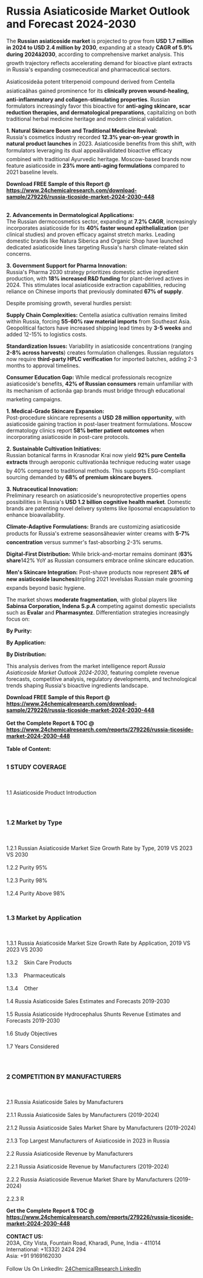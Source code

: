 <h1>Russia Asiaticoside Market Outlook and Forecast 2024-2030</h1><p>The <strong>Russian asiaticoside market</strong> is projected to grow from <strong>USD 1.7 million in 2024 to USD 2.4 million by 2030</strong>, expanding at a steady <strong>CAGR of 5.9% during 2024â2030</strong>, according to comprehensive market analysis. This growth trajectory reflects accelerating demand for bioactive plant extracts in Russia's expanding cosmeceutical and pharmaceutical sectors.</p><p>Asiaticosideâa potent triterpenoid compound derived from Centella asiaticaâhas gained prominence for its <strong>clinically proven wound-healing, anti-inflammatory and collagen-stimulating properties</strong>. Russian formulators increasingly favor this bioactive for <strong>anti-aging skincare, scar reduction therapies, and dermatological preparations</strong>, capitalizing on both traditional herbal medicine heritage and modern clinical validation.</p><p><strong>1. Natural Skincare Boom and Traditional Medicine Revival:</strong><br>
Russia's cosmetics industry recorded <strong>12.3% year-on-year growth in natural product launches</strong> in 2023. Asiaticoside benefits from this shift, with formulators leveraging its dual appealâvalidated bioactive efficacy combined with traditional Ayurvedic heritage. Moscow-based brands now feature asiaticoside in <strong>23% more anti-aging formulations</strong> compared to 2021 baseline levels.</p><div><b>Download FREE Sample of this Report @ 
            <a href="https://www.24chemicalresearch.com/download-sample/279226/russia-ticoside-market-2024-2030-448">
            https://www.24chemicalresearch.com/download-sample/279226/russia-ticoside-market-2024-2030-448</a></b></div><br><p><strong>2. Advancements in Dermatological Applications:</strong><br>
The Russian dermocosmetics sector, expanding at <strong>7.2% CAGR</strong>, increasingly incorporates asiaticoside for its <strong>40% faster wound epithelialization</strong> (per clinical studies) and proven efficacy against stretch marks. Leading domestic brands like Natura Siberica and Organic Shop have launched dedicated asiaticoside lines targeting Russia's harsh climate-related skin concerns.</p><p><strong>3. Government Support for Pharma Innovation:</strong><br>
Russia's Pharma 2030 strategy prioritizes domestic active ingredient production, with <strong>18% increased R&amp;D funding</strong> for plant-derived actives in 2024. This stimulates local asiaticoside extraction capabilities, reducing reliance on Chinese imports that previously dominated <strong>67% of supply</strong>.</p><p>Despite promising growth, several hurdles persist:</p><p><strong>Supply Chain Complexities:</strong> Centella asiatica cultivation remains limited within Russia, forcing <strong>55-60% raw material imports</strong> from Southeast Asia. Geopolitical factors have increased shipping lead times by <strong>3-5 weeks</strong> and added 12-15% to logistics costs.</p><p><strong>Standardization Issues:</strong> Variability in asiaticoside concentrations (ranging <strong>2-8% across harvests</strong>) creates formulation challenges. Russian regulators now require <strong>third-party HPLC verification</strong> for imported batches, adding 2-3 months to approval timelines.</p><p><strong>Consumer Education Gap:</strong> While medical professionals recognize asiaticoside's benefits, <strong>42% of Russian consumers</strong> remain unfamiliar with its mechanism of actionâa gap brands must bridge through educational marketing campaigns.</p><p><strong>1. Medical-Grade Skincare Expansion:</strong><br>
Post-procedure skincare represents a <strong>USD 28 million opportunity</strong>, with asiaticoside gaining traction in post-laser treatment formulations. Moscow dermatology clinics report <strong>58% better patient outcomes</strong> when incorporating asiaticoside in post-care protocols.</p><p><strong>2. Sustainable Cultivation Initiatives:</strong><br>
Russian botanical farms in Krasnodar Krai now yield <strong>92% pure Centella extracts</strong> through aeroponic cultivationâa technique reducing water usage by 40% compared to traditional methods. This supports ESG-compliant sourcing demanded by <strong>68% of premium skincare buyers</strong>.</p><p><strong>3. Nutraceutical Innovation:</strong><br>
Preliminary research on asiaticoside's neuroprotective properties opens possibilities in Russia's <strong>USD 1.2 billion cognitive health market</strong>. Domestic brands are patenting novel delivery systems like liposomal encapsulation to enhance bioavailability.</p><p><strong>Climate-Adaptive Formulations:</strong> Brands are customizing asiaticoside products for Russia's extreme seasonsâheavier winter creams with <strong>5-7% concentration</strong> versus summer's fast-absorbing 2-3% serums.</p><p><strong>Digital-First Distribution:</strong> While brick-and-mortar remains dominant (<strong>63% share</strong>142% YoY as Russian consumers embrace online skincare education.</p><p><strong>Men's Skincare Integration:</strong> Post-shave products now represent <strong>28% of new asiaticoside launches</strong>âtripling 2021 levelsâas Russian male grooming expands beyond basic hygiene.</p><p>The market shows <strong>moderate fragmentation</strong>, with global players like <strong>Sabinsa Corporation, Indena S.p.A</strong> competing against domestic specialists such as <strong>Evalar</strong> and <strong>Pharmasyntez</strong>. Differentiation strategies increasingly focus on:</p><p><strong>By Purity:</strong></p><p><strong>By Application:</strong></p><p><strong>By Distribution:</strong></p><p>This analysis derives from the market intelligence report <em>Russia Asiaticoside Market Outlook 2024-2030</em>, featuring complete revenue forecasts, competitive analysis, regulatory developments, and technological trends shaping Russia's bioactive ingredients landscape.</p><div><b>Download FREE Sample of this Report @ 
            <a href="https://www.24chemicalresearch.com/download-sample/279226/russia-ticoside-market-2024-2030-448">
            https://www.24chemicalresearch.com/download-sample/279226/russia-ticoside-market-2024-2030-448</a></b></div><br><div><b>Get the Complete Report & TOC @ 
            <a href="https://www.24chemicalresearch.com/reports/279226/russia-ticoside-market-2024-2030-448">
            https://www.24chemicalresearch.com/reports/279226/russia-ticoside-market-2024-2030-448</a></b></div><br>
            <b>Table of Content:</b><p><h2><span style="font-size:16px"><strong>1 STUDY COVERAGE</strong></span></h2><br />
<p>1.1 Asiaticoside Product Introduction</p><br />
<h2><span style="font-size:16px"><strong>1.2 Market by Type</strong></span></h2><br />
<p>1.2.1 Russian Asiaticoside Market Size Growth Rate by Type, 2019 VS 2023 VS 2030<br /><br />
1.2.2 Purity 95%&nbsp;&nbsp; &nbsp;<br /><br />
1.2.3 Purity 98%<br /><br />
1.2.4 Purity Above 98%<br /><br />
<h2><span style="font-size:16px"><strong>1.3 Market by Application</strong></span></h2><br />
<p>1.3.1 Russia Asiaticoside Market Size Growth Rate by Application, 2019 VS 2023 VS 2030<br /><br />
1.3.2&nbsp;&nbsp; &nbsp;Skin Care Products<br /><br />
1.3.3&nbsp;&nbsp; &nbsp;Pharmaceuticals<br /><br />
1.3.4&nbsp;&nbsp; &nbsp;Other<br /><br />
1.4 Russia Asiaticoside Sales Estimates and Forecasts 2019-2030<br /><br />
1.5 Russia Asiaticoside Hydrocephalus Shunts Revenue Estimates and Forecasts 2019-2030<br /><br />
1.6 Study Objectives<br /><br />
1.7 Years Considered</p><br />
<h2><span style="font-size:16px"><strong>2 COMPETITION BY MANUFACTURERS</strong></span></h2><br />
<p>2.1 Russia Asiaticoside Sales by Manufacturers<br /><br />
2.1.1 Russia Asiaticoside Sales by Manufacturers (2019-2024)<br /><br />
2.1.2 Russia Asiaticoside Sales Market Share by Manufacturers (2019-2024)<br /><br />
2.1.3 Top Largest Manufacturers of Asiaticoside in 2023 in Russia<br /><br />
2.2 Russia Asiaticoside Revenue by Manufacturers<br /><br />
2.2.1 Russia Asiaticoside Revenue by Manufacturers (2019-2024)<br /><br />
2.2.2 Russia Asiaticoside Revenue Market Share by Manufacturers (2019-2024)<br /><br />
2.2.3 R</p><div><b>Get the Complete Report & TOC @ 
            <a href="https://www.24chemicalresearch.com/reports/279226/russia-ticoside-market-2024-2030-448">
            https://www.24chemicalresearch.com/reports/279226/russia-ticoside-market-2024-2030-448</a></b></div><br><b>CONTACT US:</b><br>
            203A, City Vista, Fountain Road, Kharadi, Pune, India - 411014<br>
            International: +1(332) 2424 294<br>
            Asia: +91 9169162030 <br><br>
            Follow Us On LinkedIn: <a href="https://www.linkedin.com/company/24chemicalresearch/">24ChemicalResearch LinkedIn</a>